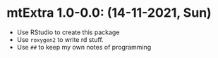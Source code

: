 
# mtExtra 1.0-0.0: (14-11-2021, Sun)

- Use RStudio to create this package
- Use `roxygen2` to write rd stuff.
- Use `##` to keep my own notes of programming

